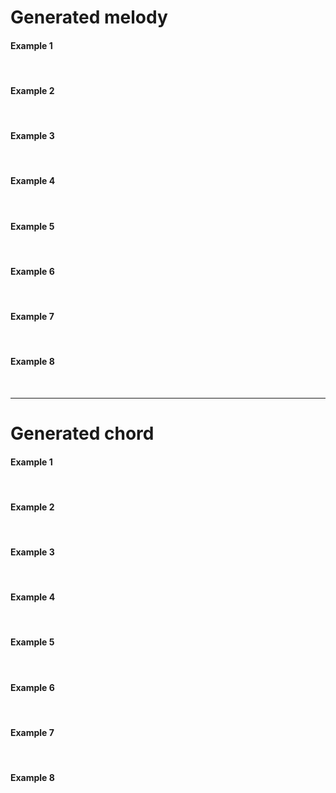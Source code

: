 
# Generated melody
#### Example 1
<div>
<midi-visualizer type="piano-roll" id="mainVisualizer" src="tmm_music/m0.mid"></midi-visualizer>
<midi-player src="tmm_music/0.mid" sound-font visualizer="#mainVisualizer" id="mainPlayer">
</midi-player>
</div>
<br>

#### Example 2
<div>
<midi-visualizer type="piano-roll" id="mainVisualizer" src="tmm_music/m1.mid"></midi-visualizer>
<midi-player src="tmm_music/0.mid" sound-font visualizer="#mainVisualizer" id="mainPlayer">
</midi-player>
</div>
<br>

#### Example 3
<div>
<midi-visualizer type="piano-roll" id="mainVisualizer" src="tmm_music/m2.mid"></midi-visualizer>
<midi-player src="tmm_music/0.mid" sound-font visualizer="#mainVisualizer" id="mainPlayer">
</midi-player>
</div>
<br>

#### Example 4
<div>
<midi-visualizer type="piano-roll" id="mainVisualizer" src="tmm_music/m3.mid"></midi-visualizer>
<midi-player src="tmm_music/0.mid" sound-font visualizer="#mainVisualizer" id="mainPlayer">
</midi-player>
</div>
<br>

#### Example 5
<div>
<midi-visualizer type="piano-roll" id="mainVisualizer" src="tmm_music/m4.mid"></midi-visualizer>
<midi-player src="tmm_music/0.mid" sound-font visualizer="#mainVisualizer" id="mainPlayer">
</midi-player>
</div>
<br>

#### Example 6
<div>
<midi-visualizer type="piano-roll" id="mainVisualizer" src="tmm_music/m5.mid"></midi-visualizer>
<midi-player src="tmm_music/0.mid" sound-font visualizer="#mainVisualizer" id="mainPlayer">
</midi-player>
</div>
<br>

#### Example 7
<div>
<midi-visualizer type="piano-roll" id="mainVisualizer" src="tmm_music/m6.mid"></midi-visualizer>
<midi-player src="tmm_music/0.mid" sound-font visualizer="#mainVisualizer" id="mainPlayer">
</midi-player>
</div>
<br>

#### Example 8
<div>
<midi-visualizer type="piano-roll" id="mainVisualizer" src="tmm_music/m7.mid"></midi-visualizer>
<midi-player src="tmm_music/0.mid" sound-font visualizer="#mainVisualizer" id="mainPlayer">
</midi-player>
</div>
<br>

---

# Generated chord

#### Example 1
<div>
<midi-visualizer type="piano-roll" id="mainVisualizer" src="tmm_music/c0.mid"></midi-visualizer>
<midi-player src="tmm_music/0.mid" sound-font visualizer="#mainVisualizer" id="mainPlayer">
</midi-player>
</div>
<br>

#### Example 2
<div>
<midi-visualizer type="piano-roll" id="mainVisualizer" src="tmm_music/c1.mid"></midi-visualizer>
<midi-player src="tmm_music/0.mid" sound-font visualizer="#mainVisualizer" id="mainPlayer">
</midi-player>
</div>
<br>

#### Example 3
<div>
<midi-visualizer type="piano-roll" id="mainVisualizer" src="tmm_music/c2.mid"></midi-visualizer>
<midi-player src="tmm_music/0.mid" sound-font visualizer="#mainVisualizer" id="mainPlayer">
</midi-player>
</div>
<br>

#### Example 4
<div>
<midi-visualizer type="piano-roll" id="mainVisualizer" src="tmm_music/c3.mid"></midi-visualizer>
<midi-player src="tmm_music/0.mid" sound-font visualizer="#mainVisualizer" id="mainPlayer">
</midi-player>
</div>
<br>

#### Example 5
<div>
<midi-visualizer type="piano-roll" id="mainVisualizer" src="tmm_music/c4.mid"></midi-visualizer>
<midi-player src="tmm_music/0.mid" sound-font visualizer="#mainVisualizer" id="mainPlayer">
</midi-player>
</div>
<br>

#### Example 6
<div>
<midi-visualizer type="piano-roll" id="mainVisualizer" src="tmm_music/c5.mid"></midi-visualizer>
<midi-player src="tmm_music/0.mid" sound-font visualizer="#mainVisualizer" id="mainPlayer">
</midi-player>
</div>
<br>

#### Example 7
<div>
<midi-visualizer type="piano-roll" id="mainVisualizer" src="tmm_music/c6.mid"></midi-visualizer>
<midi-player src="tmm_music/0.mid" sound-font visualizer="#mainVisualizer" id="mainPlayer">
</midi-player>
</div>
<br>

#### Example 8
<div>
<midi-visualizer type="piano-roll" id="mainVisualizer" src="tmm_music/c7.mid"></midi-visualizer>
<midi-player src="tmm_music/0.mid" sound-font visualizer="#mainVisualizer" id="mainPlayer">
</midi-player>
</div>
<br>

[//]: # (<div>)

[//]: # (<midi-visualizer)

[//]: # (  type="piano-roll")

[//]: # (  src="https://cdn.jsdelivr.net/gh/cifkao/html-midi-player@2b12128/twinkle_twinkle.mid">)

[//]: # (</midi-visualizer>)

[//]: # (<midi-visualizer)

[//]: # (  type="staff")

[//]: # (  src="https://cdn.jsdelivr.net/gh/cifkao/html-midi-player@2b12128/twinkle_twinkle.mid">)

[//]: # (</midi-visualizer>)

[//]: # (<midi-player)

[//]: # (  src="https://cdn.jsdelivr.net/gh/cifkao/html-midi-player@2b12128/twinkle_twinkle.mid")

[//]: # (  sound-font visualizer="#myVisualizer">)

[//]: # (</midi-player>)

[//]: # (</div>)


